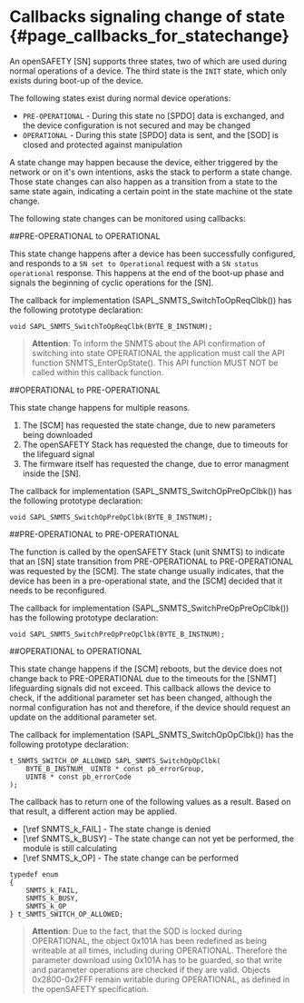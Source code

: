 # Callbacks signaling change of state  {#page_callbacks_for_statechange}

An openSAFETY [SN] supports three states, two of which are used during normal
operations of a device. The third state is the `INIT` state, which only
exists during boot-up of the device.

The following states exist during normal device operations:

* `PRE-OPERATIONAL` - During this state no [SPDO] data is exchanged, and
   the device configuration is not secured and may be changed
* `OPERATIONAL` - During this state [SPDO] data is sent, and the [SOD] is
   closed and protected against manipulation

A state change may happen because the device, either triggered by the network
or on it's own intentions, asks the stack to perform a state change. Those
state changes can also happen as a transition from a state to the same state
again, indicating a certain point in the state machine ot the state change.

The following state changes can be monitored using callbacks:

##PRE-OPERATIONAL to OPERATIONAL

This state change happens after a device has been successfully configured, and
responds to a `SN set to Operational` request with a
`SN status operational` response. This happens at the end of the boot-up
phase and signals the beginning of cyclic operations for the [SN].

The callback for implementation (SAPL_SNMTS_SwitchToOpReqClbk()) has the
following prototype declaration:

    void SAPL_SNMTS_SwitchToOpReqClbk(BYTE_B_INSTNUM);

> **Attention**: To inform the SNMTS about the API confirmation of switching
> into state OPERATIONAL the application must call the API function
> SNMTS_EnterOpState(). This API function MUST NOT be called within this
> callback function.

##OPERATIONAL to PRE-OPERATIONAL

This state change happens for multiple reasons.

1. The [SCM] has requested the state change, due to new parameters being
   downloaded
2. The openSAFETY Stack has requested the change, due to timeouts for the
   lifeguard signal
3. The firmware itself has requested the change, due to error managment inside
   the [SN].

The callback for implementation (SAPL_SNMTS_SwitchOpPreOpClbk()) has the
following prototype declaration:

    void SAPL_SNMTS_SwitchOpPreOpClbk(BYTE_B_INSTNUM);

##PRE-OPERATIONAL to PRE-OPERATIONAL

The function is called by the openSAFETY Stack (unit SNMTS) to indicate that
an [SN] state transition from PRE-OPERATIONAL to PRE-OPERATIONAL was requested
by the [SCM]. The state change usually indicates, that the device has been in
a pre-operational state, and the [SCM] decided that it needs to be reconfigured.

The callback for implementation (SAPL_SNMTS_SwitchPreOpPreOpClbk()) has the
following prototype declaration:

    void SAPL_SNMTS_SwitchPreOpPreOpClbk(BYTE_B_INSTNUM);

##OPERATIONAL to OPERATIONAL

This state change happens if the [SCM] reboots, but the device does not change
back to PRE-OPERATIONAL due to the timeouts for the [SNMT] lifeguarding signals
did not exceed. This callback allows the device to check, if the additional
parameter set has been changed, although the normal configuration has not and
therefore, if the device should request an update on the additional parameter
set.

The callback for implementation (SAPL_SNMTS_SwitchOpOpClbk()) has the following
prototype declaration:

~~~{.cpp}
t_SNMTS_SWITCH_OP_ALLOWED SAPL_SNMTS_SwitchOpOpClbk(
    BYTE_B_INSTNUM_ UINT8 * const pb_errorGroup,
    UINT8 * const pb_errorCode
);
~~~

The callback has to return one of the following values as a result. Based on
that result, a different action may be applied.

* [\ref SNMTS_k_FAIL] - The state change is denied
* [\ref SNMTS_k_BUSY] - The state change can not yet be performed, the module is
  still calculating
* [\ref SNMTS_k_OP] - The state change can be performed

~~~{.cpp}
typedef enum
{
    SNMTS_k_FAIL,
    SNMTS_k_BUSY,
    SNMTS_k_OP
} t_SNMTS_SWITCH_OP_ALLOWED;
~~~

> **Attention**: Due to the fact, that the SOD is locked during OPERATIONAL,
> the object 0x101A has been redefined as being writeable at all times, including
> during OPERATIONAL. Therefore the parameter download using 0x101A has to be
> guarded, so that write and parameter operations are checked if they are valid.
> Objects 0x2800-0x2FFF remain writable during OPERATIONAL, as defined in the
> openSAFETY specification.
